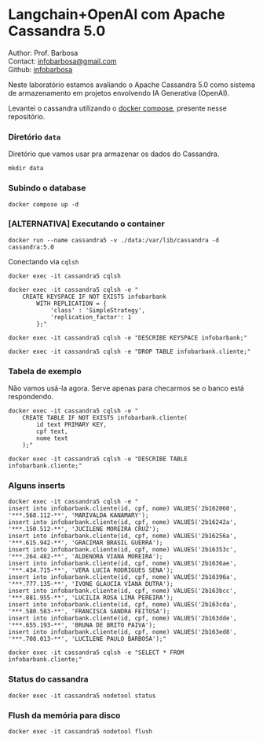 # Langchain+OpenAI com Apache Cassandra 5.0

Author: Prof. Barbosa<br>
Contact: infobarbosa@gmail.com<br>
Github: [infobarbosa](https://github.com/infobarbosa)

Neste laboratório estamos avaliando o Apache Cassandra 5.0 como sistema de armazenamento em projetos envolvendo IA Generativa (OpenAI).

Levantei o cassandra utilizando o [docker compose](./compose.yaml), presente nesse repositório.

### Diretório `data`

Diretório que vamos usar pra armazenar os dados do Cassandra.
```
mkdir data
```

### Subindo o database
```
docker compose up -d
```

### [ALTERNATIVA] Executando o container
```
docker run --name cassandra5 -v ./data:/var/lib/cassandra -d cassandra:5.0
```

Conectando via `cqlsh`
```
docker exec -it cassandra5 cqlsh
```

```
docker exec -it cassandra5 cqlsh -e "
    CREATE KEYSPACE IF NOT EXISTS infobarbank
        WITH REPLICATION = {
            'class' : 'SimpleStrategy',
            'replication_factor': 1
        };"
```

```
docker exec -it cassandra5 cqlsh -e "DESCRIBE KEYSPACE infobarbank;"
```

```
docker exec -it cassandra5 cqlsh -e "DROP TABLE infobarbank.cliente;"
```

### Tabela de exemplo

Não vamos usá-la agora. Serve apenas para checarmos se o banco está respondendo.
```
docker exec -it cassandra5 cqlsh -e "
    CREATE TABLE IF NOT EXISTS infobarbank.cliente(
        id text PRIMARY KEY,
        cpf text,
        nome text
    );"
```

```
docker exec -it cassandra5 cqlsh -e "DESCRIBE TABLE infobarbank.cliente;"
```

### Alguns inserts
```
docker exec -it cassandra5 cqlsh -e "
insert into infobarbank.cliente(id, cpf, nome) VALUES('2b162060', '***.568.112-**', 'MARIVALDA KANAMARY');
insert into infobarbank.cliente(id, cpf, nome) VALUES('2b16242a', '***.150.512-**', 'JUCILENE MOREIRA CRUZ');
insert into infobarbank.cliente(id, cpf, nome) VALUES('2b16256a', '***.615.942-**', 'GRACIMAR BRASIL GUERRA');
insert into infobarbank.cliente(id, cpf, nome) VALUES('2b16353c', '***.264.482-**', 'ALDENORA VIANA MOREIRA');
insert into infobarbank.cliente(id, cpf, nome) VALUES('2b1636ae', '***.434.715-**', 'VERA LUCIA RODRIGUES SENA');
insert into infobarbank.cliente(id, cpf, nome) VALUES('2b16396a', '***.777.135-**', 'IVONE GLAUCIA VIANA DUTRA');
insert into infobarbank.cliente(id, cpf, nome) VALUES('2b163bcc', '***.881.955-**', 'LUCILIA ROSA LIMA PEREIRA');
insert into infobarbank.cliente(id, cpf, nome) VALUES('2b163cda', '***.580.583-**', 'FRANCISCA SANDRA FEITOSA');
insert into infobarbank.cliente(id, cpf, nome) VALUES('2b163dde', '***.655.193-**', 'BRUNA DE BRITO PAIVA');
insert into infobarbank.cliente(id, cpf, nome) VALUES('2b163ed8', '***.708.013-**', 'LUCILENE PAULO BARBOSA');"
```

```
docker exec -it cassandra5 cqlsh -e "SELECT * FROM infobarbank.cliente;"
```

### Status do cassandra
```
docker exec -it cassandra5 nodetool status
```

### Flush da memória para disco
```
docker exec -it cassandra5 nodetool flush
```

